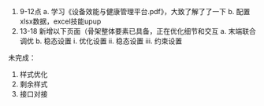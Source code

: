 1. 9-12点
   a. 学习《设备效能与健康管理平台.pdf》，大致了解了了一下
   b. 配置xlsx数据，excel技能upup
2. 13-18
   新增以下页面（骨架整体要素已具备，正在优化细节和交互
   a. 末端联合调优
   b. 稳态设置
   ⅰ. 优化设置
   ⅱ. 稳态设置
   ⅲ. 约束设置


未完成：
1. 样式优化
2. 剩余样式
3. 接口对接



